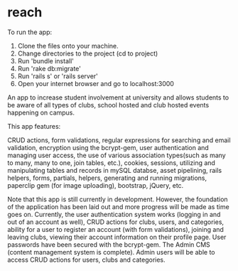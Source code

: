 
# reach

To run the app:
1. Clone the files onto your machine.
2. Change directories to the project (cd to project)
3. Run 'bundle install'
4. Run 'rake db:migrate'
5. Run 'rails s' or 'rails server'
6. Open your internet browser and go to localhost:3000

An app to increase student involvement at university and allows students to be aware of all types of clubs, school hosted and club hosted events happening on campus.

This app features:

CRUD actions, form validations, regular expressions for searching and email validation, encryption using the bcrypt-gem, user authentication and managing user access, the use of various association types(such as many to many, many to one, join tables, etc.), cookies, sessions, utilizing and manipulating tables and records in mySQL databse, asset pipelining, rails helpers, forms, partials, helpers, generating and running migrations, paperclip gem (for image uploading), bootstrap, jQuery, etc. 

Note that this app is still currently in development. However, the foundation of the application has been laid out and more progress will be made as time goes on. Currently, the user authentication system works (logging in and out of an account as well), CRUD actions for clubs, users, and categories, ability for a user to register an account (with form validations), joining and leaving clubs, viewing their account information on their profile page. User passwords have been secured with the bcrypt-gem. The Admin CMS (content management system is complete). Admin users will be able to access CRUD actions for users, clubs and categories.

